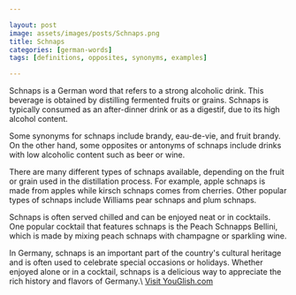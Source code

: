 ```yaml
---

layout: post
image: assets/images/posts/Schnaps.png
title: Schnaps
categories: [german-words]
tags: [definitions, opposites, synonyms, examples]

---
```


Schnaps is a German word that refers to a strong alcoholic drink. This beverage is obtained by distilling fermented fruits or grains. Schnaps is typically consumed as an after-dinner drink or as a digestif, due to its high alcohol content.

Some synonyms for schnaps include brandy, eau-de-vie, and fruit brandy. On the other hand, some opposites or antonyms of schnaps include drinks with low alcoholic content such as beer or wine.

There are many different types of schnaps available, depending on the fruit or grain used in the distillation process. For example, apple schnaps is made from apples while kirsch schnaps comes from cherries. Other popular types of schnaps include Williams pear schnaps and plum schnaps.

Schnaps is often served chilled and can be enjoyed neat or in cocktails. One popular cocktail that features schnaps is the Peach Schnapps Bellini, which is made by mixing peach schnaps with champagne or sparkling wine.

In Germany, schnaps is an important part of the country's cultural heritage and is often used to celebrate special occasions or holidays. Whether enjoyed alone or in a cocktail, schnaps is a delicious way to appreciate the rich history and flavors of Germany.\ <a id="yg-widget-0" class="youglish-widget" data-query="Schnaps" data-lang="german" data-components="8412" data-auto-start="0" data-bkg-color="theme_light" data-title="How%20to%20pronounce%20Schnaps%20in%20German"  rel="nofollow" href="https://youglish.com">Visit YouGlish.com</a><script async src="https://youglish.com/public/emb/widget.js" charset="utf-8"></script>